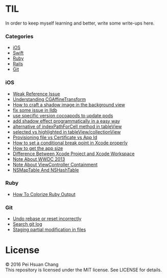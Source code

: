 # TIL

In order to keep myself learning and better, write some write-ups here.


### Categories
- [iOS](#ios)
- [Swift](#swift)
- [Ruby](#ruby)
- [Rails](#rails)
- [Git](#git)



### iOS
- [Weak Reference Issue](ios/weak-reference-issue.md)
- [Understanding CGAffineTransform](ios/understanding-CGAffineTransform.md)
- [How to craft a shadow image in the background view](ios/how-to-craft-a-shadow-image-in-the-background-view.md)
- [fix some issue in lldb](ios/fix-some-issue-in-lldb.md)
- [use specific version cocoapods to update pods](ios/use-specific-version-cocoapods-to-update-pods.md)
- [add shadow effect programmatically in a easy way](ios/add-shadow-effect-programmatically-in-a-easy-way.md)
- [alternative of indexPathForCell method in tableView](ios/alternative-of-indexPathForCell-method-in-tableView.md)
- [selected vs highlighted in tableView/collectionView](ios/selected-vs-highlighted-in-tableView-or-collectionView.md)
- [Provisioning file vs Certificate vs App Id](ios/provisioning-file-vs-certificate-vs-app-id.md)
- [How to set a conditional break point in Xcode properly](ios/how-to-set-a-conditional-break-point-in-xcode.md)
- [How to get the app size](ios/appsize.md)
- [Difference Between Xcode Project and Xcode Workspace](ios/difference-between-xcode-project-and-xcode-workspace.md)
- [Note About WWDC 2013](ios/wwdc2013-multitasking.md)
- [Note About ViewController Containment](ios/note-about-viewController-containment.md)
- [NSMapTable And NSHashTable](ios/nsmaptable-and-nshashtable.md)

### Ruby
- [How To Colorize Ruby Output](ruby/how-to-colorize-ruby-output.md)

### Git
- [Undo rebase or reset incorrectly](git/undo-rebase-or-reset-incorrectly.md)
- [Search git log](git/search-git-log.md)
- [Staging partial modification in files](git/staging-partial-modification-in-files.md)



# License
© 2016 Pei Hsuan Chang    
This repository is licensed under the MIT license. See LICENSE for details.

